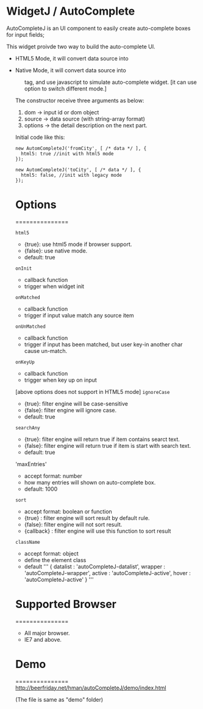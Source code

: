 WidgetJ / AutoComplete
=========================

AutoCompleteJ is an UI component to easily create auto-complete boxes for input fields;



This widget proivde two way to build the auto-complete UI.
 - HTML5 Mode, it will convert data source into <datalist> tag, and use native HTML5 autocomplete widget.

 - Native Mode, it will convert data source into <ul> tag, and use javascript to simulate auto-complete widget.
 [it can use option to switch different mode.]


The constructor receive three arguments as below:
  1. dom    -> input id or dom object
  2. source -> data source (with string-array format)
  3. options -> the detail description on the next part.

Initial code like this:
```
new AutomCompleteJ('fromCity', [ /* data */ ], {
  html5: true //init with html5 mode
});

new AutomCompleteJ('toCity', [ /* data */ ], {
  html5: false, //init with legacy mode
});
```


# Options
===============

`html5`
  * {true}: use html5 mode if browser support.
  * {false}: use native mode.
  * default: true

`onInit`
  * callback function
  * trigger when widget init

`onMatched`
  * callback function
  * trigger if input value match any source item

`onUnMatched`
  * callback function
  * trigger if input has been matched, but user key-in another char cause un-match.

`onKeyUp`
  * callback function
  * trigger when key up on input

[above options does not support in HTML5 mode]
`ignoreCase`
  * {true}:  filter engine will be case-sensitive
  * {false}: filter engine will ignore case.
  * default: true

`searchAny`
  * {true}:  filter engine will return true if item contains searct text.
  * {false}: filter engine will return true if item is start with search text.
  * default: true

'maxEntries'
  * accept format: number
  * how many entries will shown on auto-complete box.
  * default: 1000

`sort`
  * accept format: boolean or function
  * {true} : filter engine will sort result by default rule.
  * {false}: filter engine will not sort result.
  * {callback} : filter engine will use this function to sort result

`className`
  * accept format: object
  * define the element class
  * default
    '''
    {
      datalist     : 'autoCompleteJ-datalist',
      wrapper      : 'autoCompleteJ-wrapper',
      active       : 'autoCompleteJ-active',
      hover        : 'autoCompleteJ-active'
    }
    '''


# Supported Browser
===============
- All major browser.
- IE7 and above.

# Demo
===============
http://beerfriday.net/hman/autoCompleteJ/demo/index.html

(The file is same as "demo" folder)
